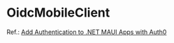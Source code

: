 # OidcMobileClient

Ref.:
[Add Authentication to .NET MAUI Apps with Auth0](https://auth0.com/blog/add-authentication-to-dotnet-maui-apps-with-auth0/)

